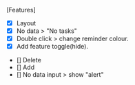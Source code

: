 [Features]

- [x] Layout
- [x] No data > "No tasks"
- [x] Double click > change reminder colour.
- [x] Add feature toggle(hide).
- [] Delete
- [] Add
- [] No data input > show "alert"

